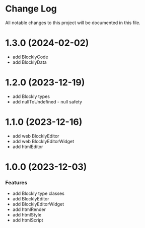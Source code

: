 # Change Log

All notable changes to this project will be documented in this file.

# 1.3.0 (2024-02-02)

* add BlocklyCode
* add BlocklyData

# 1.2.0 (2023-12-19)

* add Blockly types
* add nullToUndefined - null safety

# 1.1.0 (2023-12-16)

* add web BlocklyEditor
* add web BlocklyEditorWidget
* add htmlEditor

# 1.0.0 (2023-12-03)

### Features

* add Blockly type classes
* add BlocklyEditor
* add BlocklyEditorWidget
* add htmlRender
* add htmlStyle
* add htmlScript
